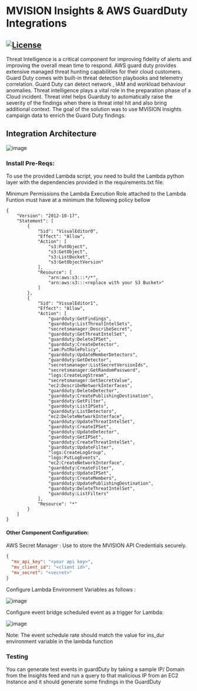 # MVISION Insights & AWS GuardDuty Integrations

[![License](https://img.shields.io/badge/License-Apache%202.0-blue.svg)](https://opensource.org/licenses/Apache-2.0)
---

Threat Intelligence is a critical component for improving fidelity of alerts and improving the overall mean time to respond. AWS guard duty provides extensive managed threat hunting capabilities for their cloud customers. Guard Duty comes with built-in threat detection playbooks and telemetry correlation. Guard Duty can detect network , IAM and
workload behaviour anomalies. Threat intelligence plays a vital role in the preparation
phase of a Cloud incident. Threat intel helps Guarduty to automatically raise
the severity of the findings when there is threat intel hit and also bring additional
context. The goal of the solution was to use MVISION Insights
campaign data to enrich the Guard Duty findings.



## Integration Architecture

![image](https://user-images.githubusercontent.com/60926235/143061272-4b84a1c8-2a66-4d11-8c36-3b667194c70d.png)

### Install Pre-Reqs:

To use the provided Lambda script, you need to build the Lambda python layer with the dependencies provided in the requirements.txt file.



Minimum Permissions the Lambda Execution Role attached to the Lambda Funtion must have at a minimum the following policy bellow

```
{
    "Version": "2012-10-17",
    "Statement": [
        {
            "Sid": "VisualEditor0",
            "Effect": "Allow",
            "Action": [
                "s3:PutObject",
                "s3:GetObject",
                "s3:ListBucket",
                "s3:GetObjectVersion"
            ],
            "Resource": [
                "arn:aws:s3:::*/*",
                "arn:aws:s3:::<replace with your S3 Bucket>"
            ]
        },
        {
            "Sid": "VisualEditor1",
            "Effect": "Allow",
            "Action": [
                "guardduty:GetFindings",
                "guardduty:ListThreatIntelSets",
                "secretsmanager:DescribeSecret",
                "guardduty:GetThreatIntelSet",
                "guardduty:DeleteIPSet",
                "guardduty:CreateDetector",
                "iam:PutRolePolicy",
                "guardduty:UpdateMemberDetectors",
                "guardduty:GetDetector",
                "secretsmanager:ListSecretVersionIds",
                "secretsmanager:GetRandomPassword",
                "logs:CreateLogStream",
                "secretsmanager:GetSecretValue",
                "ec2:DescribeNetworkInterfaces",
                "guardduty:DeleteDetector",
                "guardduty:CreatePublishingDestination",
                "guardduty:GetFilter",
                "guardduty:ListIPSets",
                "guardduty:ListDetectors",
                "ec2:DeleteNetworkInterface",
                "guardduty:UpdateThreatIntelSet",
                "guardduty:CreateIPSet",
                "guardduty:UpdateDetector",
                "guardduty:GetIPSet",
                "guardduty:CreateThreatIntelSet",
                "guardduty:UpdateFilter",
                "logs:CreateLogGroup",
                "logs:PutLogEvents",
                "ec2:CreateNetworkInterface",
                "guardduty:CreateFilter",
                "guardduty:UpdateIPSet",
                "guardduty:CreateMembers",
                "guardduty:UpdatePublishingDestination",
                "guardduty:DeleteThreatIntelSet",
                "guardduty:ListFilters"
            ],
            "Resource": "*"
        }
    ]
}
```

#### Other Component Configuration:

AWS Secret Manager : Use to store the MVISION API Credentials securely.

```json
{
  "mv_api_key": "<your api key>",
  "mv_client_id": "<client id>",
  "mv_secret": "<secret>"
}
```

Configure Lambda Environment Variables as follows :

![image](https://user-images.githubusercontent.com/60926235/143058823-74f37b41-1586-4af9-935f-9094fc226edf.png)

Configure event bridge scheduled event as a trigger for Lambda:

![image](https://user-images.githubusercontent.com/60926235/143061546-e1d1e0e6-906f-4d94-9a47-2f8c1b6c2714.png)

Note: The event schedule rate should match the value for ins_dur environment variable in the lambda function

### **Testing**

You can generate test events in guardDuty by taking a sample IP/ Domain from the Insights feed and run a query to that malicious IP from an EC2 Instance and it should generate some findings in the GuardDuty
